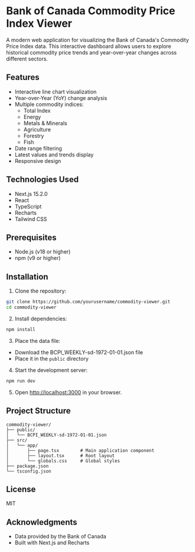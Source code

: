 # Bank of Canada Commodity Price Index Viewer

A modern web application for visualizing the Bank of Canada's Commodity Price Index data. This interactive dashboard allows users to explore historical commodity price trends and year-over-year changes across different sectors.

## Features

- Interactive line chart visualization
- Year-over-Year (YoY) change analysis
- Multiple commodity indices:
  - Total Index
  - Energy
  - Metals & Minerals
  - Agriculture
  - Forestry
  - Fish
- Date range filtering
- Latest values and trends display
- Responsive design

## Technologies Used

- Next.js 15.2.0
- React
- TypeScript
- Recharts
- Tailwind CSS

## Prerequisites

- Node.js (v18 or higher)
- npm (v9 or higher)

## Installation

1. Clone the repository:
```bash
git clone https://github.com/yourusername/commodity-viewer.git
cd commodity-viewer
```

2. Install dependencies:
```bash
npm install
```

3. Place the data file:
- Download the BCPI_WEEKLY-sd-1972-01-01.json file
- Place it in the `public` directory

4. Start the development server:
```bash
npm run dev
```

5. Open [http://localhost:3000](http://localhost:3000) in your browser.

## Project Structure

```
commodity-viewer/
├── public/
│   └── BCPI_WEEKLY-sd-1972-01-01.json
├── src/
│   └── app/
│       ├── page.tsx        # Main application component
│       ├── layout.tsx      # Root layout
│       └── globals.css     # Global styles
├── package.json
└── tsconfig.json
```

## License

MIT

## Acknowledgments

- Data provided by the Bank of Canada
- Built with Next.js and Recharts
